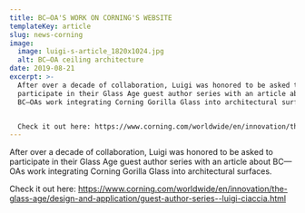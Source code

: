 ```yaml
---
title: BC—OA'S WORK ON CORNING'S WEBSITE
templateKey: article
slug: news-corning
image:
  image: luigi-s-article_1820x1024.jpg
  alt: BC–OA ceiling architecture
date: 2019-08-21
excerpt: >-
  After over a decade of collaboration, Luigi was honored to be asked to
  participate in their Glass Age guest author series with an article about
  BC—OAs work integrating Corning Gorilla Glass into architectural surfaces.


  Check it out here: https://www.corning.com/worldwide/en/innovation/the-glass-age/design-and-application/guest-author-series--luigi-ciaccia.html
---
```


After over a decade of collaboration, Luigi was honored to be asked to participate in their Glass Age guest author series with an article about BC—OAs work integrating Corning Gorilla Glass into architectural surfaces.

Check it out here: https://www.corning.com/worldwide/en/innovation/the-glass-age/design-and-application/guest-author-series--luigi-ciaccia.html
